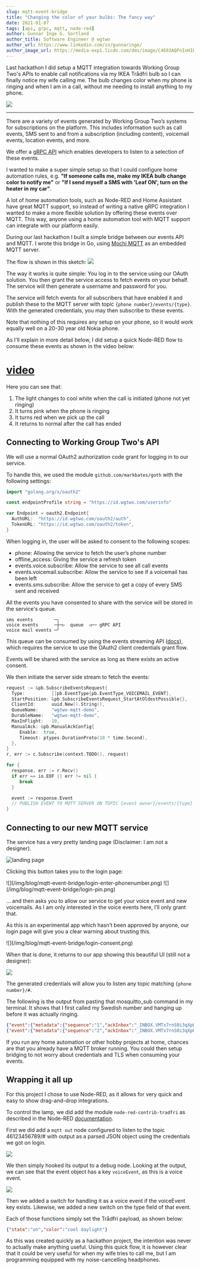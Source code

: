 ```yaml
---
slug: mqtt-event-bridge
title: "Changing the color of your bulbs: The fancy way"
date: 2021-01-07
tags: [api, grpc, mqtt, node-red]
author: Gunnar Inge G. Sortland
author_title: Software Engineer @ wgtwo
author_url: https://www.linkedin.com/in/gunnaringe/
author_image_url: https://media-exp1.licdn.com/dms/image/C4E03AQFnInHIEXjS7w/profile-displayphoto-shrink_400_400/0/1516312934330?e=1648684800&v=beta&t=FafxE3bOUsOclBJCs5mN2iXXnu3ifBW83TbjDgItL0c
---
```


Last hackathon I did setup a MQTT integration towards Working Group Two's APIs to enable call notifications via my IKEA Trådfri bulb so I can finally notice my wife calling me. The bulb changes color when my phone is ringing and when I am in a call, without me needing to install anything to my phone.

<!--truncate-->

![](/img/blog/mqtt-event-bridge/animation.webp)

---

There are a variety of events generated by Working Group Two’s systems for subscriptions on the platform. This includes information such as call events, SMS sent to and from a subscription (including content), voicemail events, location events, and more.

We offer a [gRPC API](https://docs.wgtwo.com/events/listen-for-events/) which enables developers to listen to a selection of these events.

I wanted to make a super simple setup so that I could configure home automation rules, e.g. **"If someone calls me, make my IKEA bulb change color to notify me"** or **"If I send myself a SMS with 'Leaf ON', turn on the heater in my car"**.

A lot of home automation tools, such as Node-RED and Home Assistant have great MQTT support, so instead of writing a native gRPC integration I wanted to make a more flexible solution by offering these events over MQTT. This way, anyone using a home automation tool with MQTT support can integrate with our platform easily.

During our last hackathon I built a simple bridge between our events API and MQTT. I wrote this bridge in Go, using [Mochi MQTT](https://github.com/mochi-co/mqtt) as an embedded MQTT server.

The flow is shown in this sketch:
![](/img/blog/mqtt-event-bridge/sketch.svg)

The way it works is quite simple: You log in to the service using our OAuth solution. You then grant the service access to fetch events on your behalf. The service will then generate a username and password for you.

The service will fetch events for all subscribers that have enabled it and publish these to the MQTT server with topic `{phone number}/events/{type}`. With the generated credentials, you may then subscribe to these events.

Note that nothing of this requires any setup on your phone, so it would work equally well on a 20-30 year old Nokia phone.

As I'll explain in more detail below, I did setup a quick Node-RED flow to consume these events as shown in the video below:

# [video](/video/blog/mqtt-event-bridge/calling.mp4)

Here you can see that:
1. The light changes to cool white when the call is initiated (phone not yet ringing)
2. It turns pink when the phone is ringing
3. It turns red when we pick up the call
4. It returns to normal after the call has ended

## Connecting to Working Group Two's API

We will use a normal OAuth2 authorization code grant for logging in to our service.

To handle this, we used the module `github.com/markbates/goth` with the following settings:

```go
import "golang.org/x/oauth2"

const endpointProfile string = "https://id.wgtwo.com/userinfo"

var Endpoint = oauth2.Endpoint{
  AuthURL:  "https://id.wgtwo.com/oauth2/auth",
  TokenURL: "https://id.wgtwo.com/oauth2/token",
}
```

When logging in, the user will be asked to consent to the following scopes:
- phone: Allowing the service to fetch the user’s phone number
- offline_access: Giving the service a refresh token
- events.voice.subscribe: Allow the service to see all call events
- events.voicemail.subscribe: Allow the service to see if a voicemail has been left
- events.sms.subscribe: Allow the service to get a copy of every SMS sent and received

All the events you have consented to share with the service will be stored in the service's queue.

```
sms events        ─╮
voice events      ─┼─▷  queue  ◁── gRPC API
voice mail events ─╯
```

This queue can be consumed by using the events streaming API ([docs](https://docs.wgtwo.com/events/listen-for-events/)), which requires the service to use the OAuth2 client credentials grant flow.

Events will be shared with the service as long as there exists an active consent.

We then initiate the server side stream to fetch the events:
```go
request := &pb.SubscribeEventsRequest{
  Type:          []pb.EventType{pb.EventType_VOICEMAIL_EVENT},
  StartPosition: &pb.SubscribeEventsRequest_StartAtOldestPossible{},
  ClientId:      uuid.New().String(),
  QueueName:     "wgtwo-mqtt-demo",
  DurableName:   "wgtwo-mqtt-demo",
  MaxInFlight:   10,
  ManualAck: &pb.ManualAckConfig{
     Enable:  true,
     Timeout: ptypes.DurationProto(10 * time.Second),
  },
}
r, err := c.Subscribe(context.TODO(), request)

for {
  response, err := r.Recv()
  if err == io.EOF || err != nil {
     break
  }

  event := response.Event
  // PUBLISH EVENT TO MQTT SERVER ON TOPIC {event owner}/events/{type}
}
```

## Connecting to our new MQTT service
The service has a very pretty landing page (Disclaimer: I am not a designer).

![landing page](/img/blog/mqtt-event-bridge/landing-page.png)

Clicking this button takes you to the login page:

<div class="post-images halves" markdown="1">
![](/img/blog/mqtt-event-bridge/login-enter-phonenumber.png)
![](/img/blog/mqtt-event-bridge/login-pin.png)
</div>

… and then asks you to allow our service to get your voice event and new voicemails. As I am only interested in the voice events here, I’ll only grant that.

As this is an experimental app which hasn’t been approved by anyone, our login page will give you a clear warning about trusting this.

<div class="post-images single" markdown="1">
![](/img/blog/mqtt-event-bridge/login-consent.png)
</div>

When that is done, it returns to our app showing this beautiful UI (still not a designer):

![](/img/blog/mqtt-event-bridge/success.png)

The generated credentials will allow you to listen any topic matching `{phone number}/#`.

The following is the output from pasting that mosquitto_sub command in my terminal. It shows that I first called my Swedish number and hanging up before it was actually ringing.

```json
{"event":{"metadata":{"sequence":"1","ackInbox":"_INBOX.VMTx7rnS0i3qXpHfuS5t3b"},"timestamp":"2021-01-06T11:24:40Z","serviceId":"wotel","voiceEvent":{"callId":"0c056e2c-07f9-4c2b-b5ca-042f160af42f","type":"CALL_INITIATED","fromNumber":{"e164":"+4712345678"},"toNumber":{"e164":"+46123456789"},"owner":{"e164":"+46123456789"}}}}
{"event":{"metadata":{"sequence":"2","ackInbox":"_INBOX.VMTx7rnS0i3qXpHfuS5t3b"},"timestamp":"2021-01-06T11:24:43Z","serviceId":"wotel","voiceEvent":{"callId":"0c056e2c-07f9-4c2b-b5ca-042f160af42f","type":"CALL_ENDED","fromNumber":{"e164":"+4712345678"},"toNumber":{"e164":"+46123456789"},"owner":{"e164":"+46123456789"}}}}
```

If you run any home automation or other hobby projects at home, chances are that you already have a MQTT broker running.
You could then setup bridging to not worry about credentials and TLS when consuming your events.

## Wrapping it all up
For this project I chose to use Node-RED, as it allows for very quick and easy to show drag-and-drop integrations.

To control the lamp, we did add the module `node-red-contrib-tradfri` as described in the Node-RED [documentation](https://flows.nodered.org/node/node-red-contrib-tradfri).

First we did add a `mqtt out` node configured to listen to the topic 46123456789/# with output as a parsed JSON object using the credentials we got on login.

![](/img/blog/mqtt-event-bridge/nodered-debug.png)

We then simply hooked its output to a debug node. Looking at the output, we can see that the event object has a key `voiceEvent`, as this is a voice event.

![](/img/blog/mqtt-event-bridge/nodered-flow.png)

Then we added a switch for handling it as a voice event if the voiceEvent key exists. Likewise, we added a new switch on the type field of that event.

Each of those functions simply set the Trådfri payload, as shown below:

```json
{"state":"on","color":"cool daylight"}
```

As this was created quickly as a hackathon project, the intention was never to actually make anything useful. Using this quick flow, it is however clear that it could be very useful for when my wife tries to call me, but I am programming equipped with my noise-cancelling headphones.
